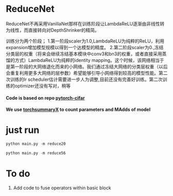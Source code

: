 # ReduceNet
ReduceNet不再采用VanillaNet那样在训练阶段让LambdaReLU逐渐由非线性转为线性，而直接转向对DepthShrinker的精简。

训练分为两个阶段；
1.第一阶段scaler为1.0,LambdaReLU为纯粹的ReLU，利用expansion增加模型规模以得到一个达模型的精度。
2.第二阶段scaler为0.,冻结分类层的权重（将来会继续冻结基本模块中conv3和bn3的权重，或者直接采用蒸馏的方式）LambdaReLU为纯粹的identity mapping。这个时候，该网络相当于是第一阶段的大网络退化而来的小网络。我们通过冻结大网络的分类层权重（以后会重复利用更多大网络的层参数）希望能够引导小网络得到较高的模型性能。第二次训练的lr scheduler估计需要进一步人为调整,目前还没有完善好训练。第二次训练的optimizer还没有写对，稍等



#### Code is based on repo [pytorch-cifar](https://github.com/kuangliu/pytorch-cifar)

#### We use [torchsummaryX](https://github.com/nmhkahn/torchsummaryX) to count parameters and MAdds of model




# just run
```python
python main.py -m reduce20
```
```python
python main.py -m reduce56
```



# To do

1. Add code to fuse operators within basic block






